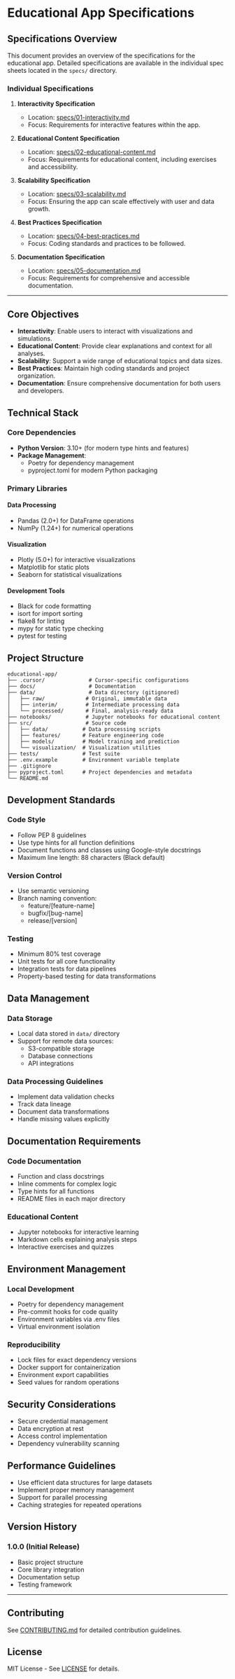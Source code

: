 # Educational App Specifications

## Specifications Overview

This document provides an overview of the specifications for the educational app. Detailed specifications are available in the individual spec sheets located in the `specs/` directory.

### Individual Specifications

1. **Interactivity Specification**
   - Location: [specs/01-interactivity.md](specs/01-interactivity.md)
   - Focus: Requirements for interactive features within the app.

2. **Educational Content Specification**
   - Location: [specs/02-educational-content.md](specs/02-educational-content.md)
   - Focus: Requirements for educational content, including exercises and accessibility.

3. **Scalability Specification**
   - Location: [specs/03-scalability.md](specs/03-scalability.md)
   - Focus: Ensuring the app can scale effectively with user and data growth.

4. **Best Practices Specification**
   - Location: [specs/04-best-practices.md](specs/04-best-practices.md)
   - Focus: Coding standards and practices to be followed.

5. **Documentation Specification**
   - Location: [specs/05-documentation.md](specs/05-documentation.md)
   - Focus: Requirements for comprehensive and accessible documentation.

---

## Core Objectives

- **Interactivity**: Enable users to interact with visualizations and simulations.
- **Educational Content**: Provide clear explanations and context for all analyses.
- **Scalability**: Support a wide range of educational topics and data sizes.
- **Best Practices**: Maintain high coding standards and project organization.
- **Documentation**: Ensure comprehensive documentation for both users and developers.

## Technical Stack

### Core Dependencies

- **Python Version**: 3.10+ (for modern type hints and features)
- **Package Management**: 
  - Poetry for dependency management
  - pyproject.toml for modern Python packaging

### Primary Libraries

#### Data Processing
- Pandas (2.0+) for DataFrame operations
- NumPy (1.24+) for numerical operations

#### Visualization
- Plotly (5.0+) for interactive visualizations
- Matplotlib for static plots
- Seaborn for statistical visualizations

#### Development Tools
- Black for code formatting
- isort for import sorting
- flake8 for linting
- mypy for static type checking
- pytest for testing

## Project Structure

```
educational-app/
├── .cursor/              # Cursor-specific configurations
├── docs/                 # Documentation
├── data/                 # Data directory (gitignored)
│   ├── raw/             # Original, immutable data
│   ├── interim/         # Intermediate processing data
│   └── processed/       # Final, analysis-ready data
├── notebooks/           # Jupyter notebooks for educational content
├── src/                 # Source code
│   ├── data/           # Data processing scripts
│   ├── features/       # Feature engineering code
│   ├── models/         # Model training and prediction
│   └── visualization/  # Visualization utilities
├── tests/              # Test suite
├── .env.example        # Environment variable template
├── .gitignore         
├── pyproject.toml      # Project dependencies and metadata
└── README.md          
```

## Development Standards

### Code Style
- Follow PEP 8 guidelines
- Use type hints for all function definitions
- Document functions and classes using Google-style docstrings
- Maximum line length: 88 characters (Black default)

### Version Control
- Use semantic versioning
- Branch naming convention:
  - feature/[feature-name]
  - bugfix/[bug-name]
  - release/[version]

### Testing
- Minimum 80% test coverage
- Unit tests for all core functionality
- Integration tests for data pipelines
- Property-based testing for data transformations

## Data Management

### Data Storage
- Local data stored in `data/` directory
- Support for remote data sources:
  - S3-compatible storage
  - Database connections
  - API integrations

### Data Processing Guidelines
- Implement data validation checks
- Track data lineage
- Document data transformations
- Handle missing values explicitly

## Documentation Requirements

### Code Documentation
- Function and class docstrings
- Inline comments for complex logic
- Type hints for all functions
- README files in each major directory

### Educational Content
- Jupyter notebooks for interactive learning
- Markdown cells explaining analysis steps
- Interactive exercises and quizzes

## Environment Management

### Local Development
- Poetry for dependency management
- Pre-commit hooks for code quality
- Environment variables via .env files
- Virtual environment isolation

### Reproducibility
- Lock files for exact dependency versions
- Docker support for containerization
- Environment export capabilities
- Seed values for random operations

## Security Considerations

- Secure credential management
- Data encryption at rest
- Access control implementation
- Dependency vulnerability scanning

## Performance Guidelines

- Use efficient data structures for large datasets
- Implement proper memory management
- Support for parallel processing
- Caching strategies for repeated operations

## Version History

### 1.0.0 (Initial Release)
- Basic project structure
- Core library integration
- Documentation setup
- Testing framework

---

## Contributing

See [CONTRIBUTING.md](CONTRIBUTING.md) for detailed contribution guidelines.

## License

MIT License - See [LICENSE](LICENSE) for details. 